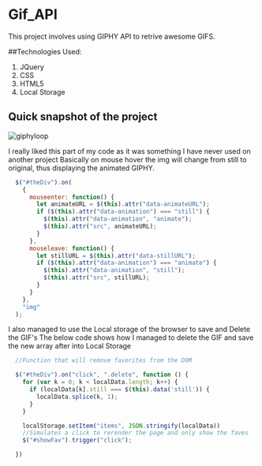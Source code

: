 # Gif_API

This project involves using GIPHY API to retrive awesome GIFS.

##Technologies Used:

1. JQuery
2. CSS
3. HTML5
4. Local Storage 

## Quick snapshot of the project

![giphyloop](assets/images/giphyloop.gif)

I really liked this part of my code as it was something I have never used on another project
Basically on mouse hover the img will change from still to original, thus displaying the animated GIPHY.


```javascript
  $("#theDiv").on(
    {
      mouseenter: function() {
        let animateURL = $(this).attr("data-animateURL");
        if ($(this).attr("data-animation") === "still") {
          $(this).attr("data-animation", "animate");
          $(this).attr("src", animateURL);
        }
      },
      mouseleave: function() {
        let stillURL = $(this).attr("data-stillURL");
        if ($(this).attr("data-animation") === "animate") {
          $(this).attr("data-animation", "still");
          $(this).attr("src", stillURL);
        }
      }
    },
    "img"
  );

```

I also managed to use the Local storage of the browser to save and Delete the GIF's
The below code shows how I managed to delete the GIF and save the new array after
into Local Storage

```Javascript
  //Function that will remove favorites from the DOM

  $("#theDiv").on("click", ".delete", function () {
    for (var k = 0; k < localData.length; k++) {
      if (localData[k].still === $(this).data('still')) {
        localData.splice(k, 1);
      }
    }

    localStorage.setItem("items", JSON.stringify(localData))
    //Simulates a click to rerender the page and only show the faves
    $("#showFav").trigger("click");

  })

```

